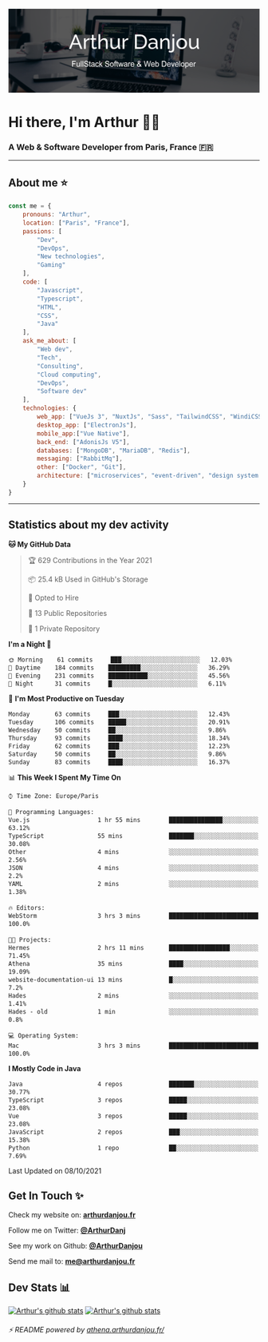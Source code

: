 ![Banner](./assets/Banner.png)

# Hi there, I'm Arthur 🙋‍♂️
### A Web & Software Developer from Paris, France 🇫🇷

---
## About me ⭐

```javascript
const me = {
    pronouns: "Arthur", 
    location: ["Paris", "France"],
    passions: [
        "Dev", 
        "DevOps", 
        "New technologies",
        "Gaming"
    ],
    code: [
        "Javascript", 
        "Typescript", 
        "HTML", 
        "CSS", 
        "Java"
    ],
    ask_me_about: [
        "Web dev", 
        "Tech", 
        "Consulting", 
        "Cloud computing", 
        "DevOps",
        "Software dev"
    ],
    technologies: {
        web_app: ["VueJs 3", "NuxtJs", "Sass", "TailwindCSS", "WindiCSS"],
        desktop_app: ["ElectronJs"],
        mobile_app:["Vue Native"],
        back_end: ["AdonisJs V5"],
        databases: ["MongoDB", "MariaDB", "Redis"],
        messaging: ["RabbitMq"],
        other: ["Docker", "Git"],
        architecture: ["microservices", "event-driven", "design system pattern"]
    }
}
```
---

## Statistics about my dev activity

<!--START_SECTION:waka-->
**🐱 My GitHub Data** 

> 🏆 629 Contributions in the Year 2021
 > 
> 📦 25.4 kB Used in GitHub's Storage 
 > 
> 💼 Opted to Hire
 > 
> 📜 13 Public Repositories 
 > 
> 🔑 1 Private Repository 
 > 
**I'm a Night 🦉** 

```text
🌞 Morning    61 commits     ███░░░░░░░░░░░░░░░░░░░░░░   12.03% 
🌆 Daytime    184 commits    █████████░░░░░░░░░░░░░░░░   36.29% 
🌃 Evening    231 commits    ███████████░░░░░░░░░░░░░░   45.56% 
🌙 Night      31 commits     █░░░░░░░░░░░░░░░░░░░░░░░░   6.11%

```
📅 **I'm Most Productive on Tuesday** 

```text
Monday       63 commits     ███░░░░░░░░░░░░░░░░░░░░░░   12.43% 
Tuesday      106 commits    █████░░░░░░░░░░░░░░░░░░░░   20.91% 
Wednesday    50 commits     ██░░░░░░░░░░░░░░░░░░░░░░░   9.86% 
Thursday     93 commits     ████░░░░░░░░░░░░░░░░░░░░░   18.34% 
Friday       62 commits     ███░░░░░░░░░░░░░░░░░░░░░░   12.23% 
Saturday     50 commits     ██░░░░░░░░░░░░░░░░░░░░░░░   9.86% 
Sunday       83 commits     ████░░░░░░░░░░░░░░░░░░░░░   16.37%

```


📊 **This Week I Spent My Time On** 

```text
⌚︎ Time Zone: Europe/Paris

💬 Programming Languages: 
Vue.js                   1 hr 55 mins        ███████████████░░░░░░░░░░   63.12% 
TypeScript               55 mins             ███████░░░░░░░░░░░░░░░░░░   30.08% 
Other                    4 mins              ░░░░░░░░░░░░░░░░░░░░░░░░░   2.56% 
JSON                     4 mins              ░░░░░░░░░░░░░░░░░░░░░░░░░   2.2% 
YAML                     2 mins              ░░░░░░░░░░░░░░░░░░░░░░░░░   1.38%

🔥 Editors: 
WebStorm                 3 hrs 3 mins        █████████████████████████   100.0%

🐱‍💻 Projects: 
Hermes                   2 hrs 11 mins       █████████████████░░░░░░░░   71.45% 
Athena                   35 mins             ████░░░░░░░░░░░░░░░░░░░░░   19.09% 
website-documentation-ui 13 mins             █░░░░░░░░░░░░░░░░░░░░░░░░   7.2% 
Hades                    2 mins              ░░░░░░░░░░░░░░░░░░░░░░░░░   1.41% 
Hades - old              1 min               ░░░░░░░░░░░░░░░░░░░░░░░░░   0.8%

💻 Operating System: 
Mac                      3 hrs 3 mins        █████████████████████████   100.0%

```

**I Mostly Code in Java** 

```text
Java                     4 repos             ███████░░░░░░░░░░░░░░░░░░   30.77% 
TypeScript               3 repos             █████░░░░░░░░░░░░░░░░░░░░   23.08% 
Vue                      3 repos             █████░░░░░░░░░░░░░░░░░░░░   23.08% 
JavaScript               2 repos             ███░░░░░░░░░░░░░░░░░░░░░░   15.38% 
Python                   1 repo              ██░░░░░░░░░░░░░░░░░░░░░░░   7.69%

```



 Last Updated on 08/10/2021
<!--END_SECTION:waka-->

## Get In Touch ✨
Check my website on: [**arthurdanjou.fr**](https://arthurdanjou.fr)

Follow me on Twitter: [**@ArthurDanj**](https://twitter.com/ArthurDanj)

See my work on Github: [**@ArthurDanjou**](https://github.com/ArthurDanjou)

Send me mail to: [**me@arthurdanjou.fr**](mailto:me@arthurdanjou.fr)

## Dev Stats 📊

[![Arthur's github stats](https://github-readme-stats.vercel.app/api?count_private=true&show_icons=true&theme=dracula&username=arthurdanjou)](https://github.com/anuraghazra/github-readme-stats)
[![Arthur's github stats](https://github-readme-stats.vercel.app/api/top-langs/?count_private=true&show_icons=true&theme=dracula&username=arthurdanjou&layout=compact)](https://github.com/anuraghazra/github-readme-stats)

###### ⚡ README powered by [athena.arthurdanjou.fr/](https://athena.arthurdanjou.fr)
